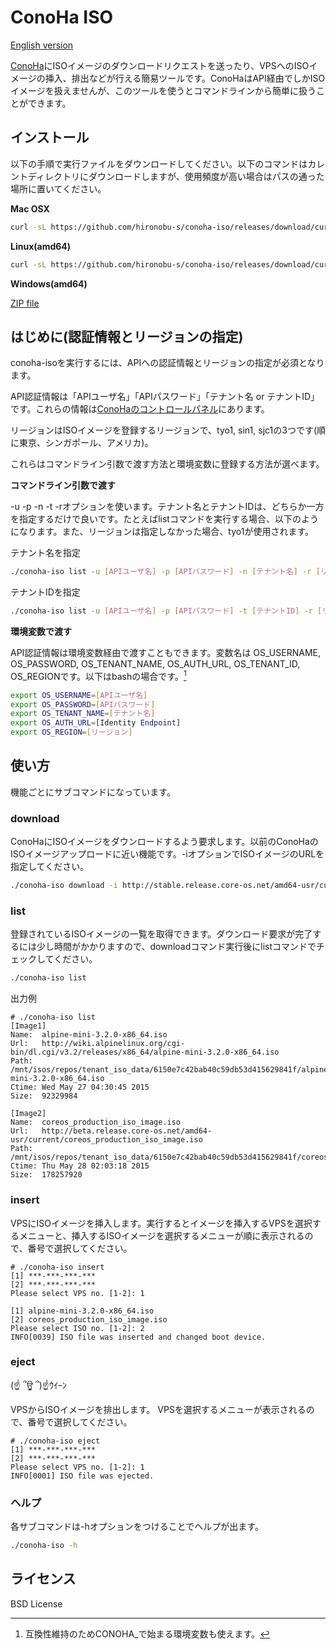 # ConoHa ISO

[English version](README-en.md)

[ConoHa](https://www.conoha.jp/)にISOイメージのダウンロードリクエストを送ったり、VPSへのISOイメージの挿入、排出などが行える簡易ツールです。ConoHaはAPI経由でしかISOイメージを扱えませんが、このツールを使うとコマンドラインから簡単に扱うことができます。

## インストール

以下の手順で実行ファイルをダウンロードしてください。以下のコマンドはカレントディレクトリにダウンロードしますが、使用頻度が高い場合はパスの通った場所に置いてください。

**Mac OSX**

```bash
curl -sL https://github.com/hironobu-s/conoha-iso/releases/download/current/conoha-iso-osx.amd64.gz | zcat > conoha-iso && chmod +x ./conoha-iso
```

**Linux(amd64)**

```bash
curl -sL https://github.com/hironobu-s/conoha-iso/releases/download/current/conoha-iso-linux.amd64.gz | zcat > conoha-iso && chmod +x ./conoha-iso
```

**Windows(amd64)**

[ZIP file](https://github.com/hironobu-s/conoha-iso/releases/download/current/conoha-iso.amd64.zip)


## はじめに(認証情報とリージョンの指定)

conoha-isoを実行するには、APIへの認証情報とリージョンの指定が必須となります。

API認証情報は「APIユーザ名」「APIパスワード」「テナント名 or テナントID」です。これらの情報は[ConoHaのコントロールパネル](https://manage.conoha.jp/API/)にあります。

リージョンはISOイメージを登録するリージョンで、tyo1, sin1, sjc1の3つです(順に東京、シンガポール、アメリカ)。

これらはコマンドライン引数で渡す方法と環境変数に登録する方法が選べます。

**コマンドライン引数で渡す**

-u -p -n -t -rオプションを使います。テナント名とテナントIDは、どちらか一方を指定するだけで良いです。たとえばlistコマンドを実行する場合、以下のようになります。また、リージョンは指定しなかった場合、tyo1が使用されます。

テナント名を指定
```bash
./conoha-iso list -u [APIユーザ名] -p [APIパスワード] -n [テナント名] -r [リージョン]
```

テナントIDを指定
```bash
./conoha-iso list -u [APIユーザ名] -p [APIパスワード] -t [テナントID] -r [リージョン]
```

**環境変数で渡す**

API認証情報は環境変数経由で渡すこともできます。変数名は OS_USERNAME, OS_PASSWORD, OS_TENANT_NAME, OS_AUTH_URL, OS_TENANT_ID, OS_REGIONです。以下はbashの場合です。[^1]

```bash
export OS_USERNAME=[APIユーザ名]
export OS_PASSWORD=[APIパスワード]
export OS_TENANT_NAME=[テナント名]
export OS_AUTH_URL=[Identity Endpoint]
export OS_REGION=[リージョン]
```

[^1]: 互換性維持のためCONOHA_で始まる環境変数も使えます。

## 使い方

機能ごとにサブコマンドになっています。

### download

ConoHaにISOイメージをダウンロードするよう要求します。以前のConoHaのISOイメージアップロードに近い機能です。-iオプションでISOイメージのURLを指定してください。

```bash
./conoha-iso download -i http://stable.release.core-os.net/amd64-usr/current/coreos_production_iso_image.iso
```

### list

登録されているISOイメージの一覧を取得できます。ダウンロード要求が完了するには少し時間がかかりますので、downloadコマンド実行後にlistコマンドでチェックしてください。

```bash
./conoha-iso list
```

出力例

```
# ./conoha-iso list
[Image1]
Name:  alpine-mini-3.2.0-x86_64.iso
Url:   http://wiki.alpinelinux.org/cgi-bin/dl.cgi/v3.2/releases/x86_64/alpine-mini-3.2.0-x86_64.iso
Path:  /mnt/isos/repos/tenant_iso_data/6150e7c42bab40c59db53d415629841f/alpine-mini-3.2.0-x86_64.iso
Ctime: Wed May 27 04:30:45 2015
Size:  92329984

[Image2]
Name:  coreos_production_iso_image.iso
Url:   http://beta.release.core-os.net/amd64-usr/current/coreos_production_iso_image.iso
Path:  /mnt/isos/repos/tenant_iso_data/6150e7c42bab40c59db53d415629841f/coreos_production_iso_image.iso
Ctime: Thu May 28 02:03:18 2015
Size:  178257920
```

### insert

VPSにISOイメージを挿入します。実行するとイメージを挿入するVPSを選択するメニューと、挿入するISOイメージを選択するメニューが順に表示されるので、番号で選択してください。

```
# ./conoha-iso insert
[1] ***-***-***-***
[2] ***-***-***-***
Please select VPS no. [1-2]: 1

[1] alpine-mini-3.2.0-x86_64.iso
[2] coreos_production_iso_image.iso
Please select ISO no. [1-2]: 2
INFO[0039] ISO file was inserted and changed boot device.
```

### eject

 (☝ ՞ਊ ՞)☝ｳｲｰﾝ

VPSからISOイメージを排出します。
VPSを選択するメニューが表示されるので、番号で選択してください。

```
# ./conoha-iso eject
[1] ***-***-***-***
[2] ***-***-***-***
Please select VPS no. [1-2]: 1
INFO[0001] ISO file was ejected.
```

### ヘルプ

各サブコマンドは-hオプションをつけることでヘルプが出ます。

```bash
./conoha-iso -h
```

## ライセンス

BSD License
